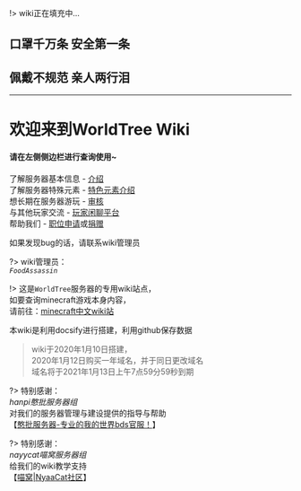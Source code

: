 !> wiki正在填充中...

## 口罩千万条 安全第一条  
## 佩戴不规范 亲人两行泪

* * *

# 欢迎来到WorldTree Wiki

#### 请在左侧侧边栏进行查询使用~

了解服务器基本信息 - [介绍](basic/introduce.md)  
了解服务器特殊元素 - [特色元素介绍](world/characteristic.md)  
想长期在服务器游玩 - [审核](rule/gs.md)  
与其他玩家交流 - [玩家闲聊平台](basic/chat.md)  
帮助我们 - [职位申请](rule/apply.md)或[捐赠](other/donation.md)

如果发现bug的话，请联系wiki管理员

?> wiki管理员：  
*`FoodAssassin`*

!> 这是`WorldTree`服务器的专用wiki站点，  
如要查询minecraft游戏本身内容，  
请前往：[minecraft中文wiki站](https://minecraft-zh.gamepedia.com/Minecraft_Wiki)

本wiki是利用docsify进行搭建，利用github保存数据

> wiki于2020年1月10日搭建，  
2020年1月12日购买一年域名，并于同日更改域名  
域名将于2021年1月13日上午7点59分59秒到期

?> 特别感谢：  
*hanpi憨批服务器组*  
对我们的服务器管理与建设提供的指导与帮助  
【[憨批服务器-专业的我的世界bds官服！](https://www.mchanpi.cn:4433/)】  
  
?> 特别感谢：  
*nayycat喵窝服务器组*  
给我们的wiki教学支持  
【[喵窝|NyaaCat社区](https://www.nyaa.cat/)】
